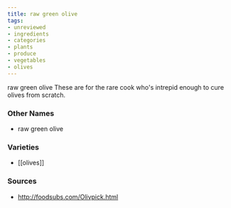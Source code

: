 ```yaml
---
title: raw green olive
tags:
- unreviewed
- ingredients
- categories
- plants
- produce
- vegetables
- olives
---
```

raw green olive These are for the rare cook who's intrepid enough to cure olives from scratch.

### Other Names

* raw green olive

### Varieties

* [[olives]]

### Sources
* http://foodsubs.com/Olivpick.html
